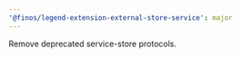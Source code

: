 ```yaml
---
'@finos/legend-extension-external-store-service': major
---
```


Remove deprecated service-store protocols.

